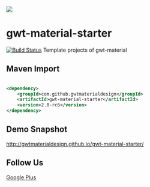 <img src="http://i.imgur.com/7butqvc.png" />

# gwt-material-starter 
[![Build Status](https://travis-ci.org/GwtMaterialDesign/gwt-material-starter.svg?branch=master)](https://travis-ci.org/GwtMaterialDesign/gwt-material-template)
Template projects of gwt-material

## Maven Import
``` xml
 
<dependency>
    <groupId>com.github.gwtmaterialdesign</groupId>
    <artifactId>gwt-material-starter</artifactId>
    <version>2.0-rc6</version>
</dependency>

```

## Demo Snapshot
<a href="http://gwtmaterialdesign.github.io/gwt-material-template/snapshot/">http://gwtmaterialdesign.github.io/gwt-material-starter/</a>

## Follow Us
<a href="https://plus.google.com/u/0/communities/108005250093449814286"> Google Plus</a>

